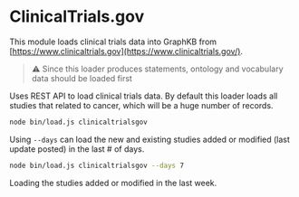 # ClinicalTrials.gov

This module loads clinical trials data into GraphKB from [https://www.clinicaltrials.gov](https://www.clinicaltrials.gov/).

> :warning: Since this loader produces statements, ontology and vocabulary data should be loaded first


Uses REST API to load clinical trials data. By default this loader loads all studies that related to cancer, which will be a huge number of records.

```bash
node bin/load.js clinicaltrialsgov
```

Using `--days` can load the new and existing studies added or modified (last update posted) in the last # of days.
```bash
node bin/load.js clinicaltrialsgov --days 7
```
Loading the studies added or modified in the last week.
